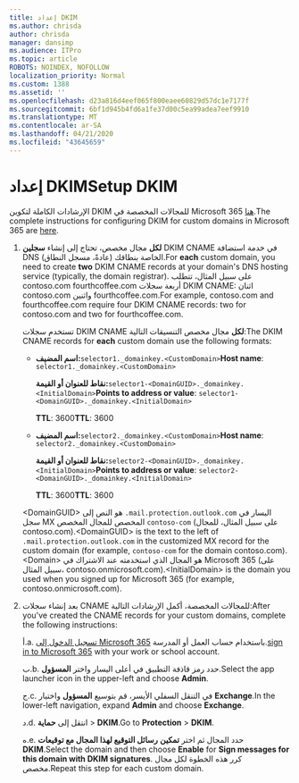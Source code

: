 ```yaml
---
title: إعداد DKIM
ms.author: chrisda
author: chrisda
manager: dansimp
ms.audience: ITPro
ms.topic: article
ROBOTS: NOINDEX, NOFOLLOW
localization_priority: Normal
ms.custom: 1388
ms.assetid: ''
ms.openlocfilehash: d23a816d4eef065f800eaee60829d57dc1e7177f
ms.sourcegitcommit: 6bf1d945b4fd6a1fe37d00c5ea99adea7eef9910
ms.translationtype: MT
ms.contentlocale: ar-SA
ms.lasthandoff: 04/21/2020
ms.locfileid: "43645659"
---
```

# <a name="setup-dkim"></a><span data-ttu-id="4223d-102">إعداد DKIM</span><span class="sxs-lookup"><span data-stu-id="4223d-102">Setup DKIM</span></span>

<span data-ttu-id="4223d-103">الإرشادات الكاملة لتكوين DKIM للمجالات المخصصة في Microsoft 365 [هنا](https://docs.microsoft.com/office365/SecurityCompliance/use-dkim-to-validate-outbound-email#what-you-need-to-do-to-manually-set-up-dkim-in-office-365).</span><span class="sxs-lookup"><span data-stu-id="4223d-103">The complete instructions for configuring DKIM for custom domains in Microsoft 365 are [here](https://docs.microsoft.com/office365/SecurityCompliance/use-dkim-to-validate-outbound-email#what-you-need-to-do-to-manually-set-up-dkim-in-office-365).</span></span>

1. <span data-ttu-id="4223d-104">**لكل** مجال مخصص، تحتاج إلى إنشاء **سجلين** DKIM CNAME في خدمة استضافة DNS الخاصة بنطاقك (عادةً، مسجل النطاق).</span><span class="sxs-lookup"><span data-stu-id="4223d-104">For **each** custom domain, you need to create **two** DKIM CNAME records at your domain's DNS hosting service (typically, the domain registrar).</span></span> <span data-ttu-id="4223d-105">على سبيل المثال، تتطلب contoso.com fourthcoffee.com أربعة سجلات DKIM CNAME: اثنان contoso.com واثنين fourthcoffee.com.</span><span class="sxs-lookup"><span data-stu-id="4223d-105">For example, contoso.com and fourthcoffee.com require four DKIM CNAME records: two for contoso.com and two for fourthcoffee.com.</span></span>

   <span data-ttu-id="4223d-106">تستخدم سجلات DKIM CNAME **لكل** مجال مخصص التنسيقات التالية:</span><span class="sxs-lookup"><span data-stu-id="4223d-106">The DKIM CNAME records for **each** custom domain use the following formats:</span></span>

   - <span data-ttu-id="4223d-107">**اسم المضيف:**`selector1._domainkey.<CustomDomain>`</span><span class="sxs-lookup"><span data-stu-id="4223d-107">**Host name**: `selector1._domainkey.<CustomDomain>`</span></span>

     <span data-ttu-id="4223d-108">**نقاط للعنوان أو القيمة:**`selector1-<DomainGUID>._domainkey.<InitialDomain>`</span><span class="sxs-lookup"><span data-stu-id="4223d-108">**Points to address or value**: `selector1-<DomainGUID>._domainkey.<InitialDomain>`</span></span>

     <span data-ttu-id="4223d-109">**TTL**: 3600</span><span class="sxs-lookup"><span data-stu-id="4223d-109">**TTL**: 3600</span></span>

   - <span data-ttu-id="4223d-110">**اسم المضيف:**`selector2._domainkey.<CustomDomain>`</span><span class="sxs-lookup"><span data-stu-id="4223d-110">**Host name**: `selector2._domainkey.<CustomDomain>`</span></span>

     <span data-ttu-id="4223d-111">**نقاط للعنوان أو القيمة:**`selector2-<DomainGUID>._domainkey.<InitialDomain>`</span><span class="sxs-lookup"><span data-stu-id="4223d-111">**Points to address or value**: `selector2-<DomainGUID>._domainkey.<InitialDomain>`</span></span>

     <span data-ttu-id="4223d-112">**TTL**: 3600</span><span class="sxs-lookup"><span data-stu-id="4223d-112">**TTL**: 3600</span></span>

   <span data-ttu-id="4223d-113">\<DomainGUID\> هو النص إلى `.mail.protection.outlook.com` اليسار في سجل MX المخصص للمجال المخصص `contoso-com` (على سبيل المثال، للمجال contoso.com).</span><span class="sxs-lookup"><span data-stu-id="4223d-113">\<DomainGUID\> is the text to the left of `.mail.protection.outlook.com` in the customized MX record for the custom domain (for example, `contoso-com` for the domain contoso.com).</span></span> <span data-ttu-id="4223d-114">\<Domain\> هو المجال الذي استخدمته عند الاشتراك في Microsoft 365 (على سبيل المثال، contoso.onmicrosoft.com).</span><span class="sxs-lookup"><span data-stu-id="4223d-114">\<InitialDomain\> is the domain you used when you signed up for Microsoft 365 (for example, contoso.onmicrosoft.com).</span></span>

2. <span data-ttu-id="4223d-115">بعد إنشاء سجلات CNAME للمجالات المخصصة، أكمل الإرشادات التالية:</span><span class="sxs-lookup"><span data-stu-id="4223d-115">After you've created the CNAME records for your custom domains, complete the following instructions:</span></span>

   <span data-ttu-id="4223d-116">أ.</span><span class="sxs-lookup"><span data-stu-id="4223d-116">a.</span></span> <span data-ttu-id="4223d-117">[تسجيل الدخول إلى Microsoft 365](https://support.office.microsoft.com/article/e9eb7d51-5430-4929-91ab-6157c5a050b4) باستخدام حساب العمل أو المدرسة.</span><span class="sxs-lookup"><span data-stu-id="4223d-117">[sign in to Microsoft 365](https://support.office.microsoft.com/article/e9eb7d51-5430-4929-91ab-6157c5a050b4) with your work or school account.</span></span>

   <span data-ttu-id="4223d-118">ب.</span><span class="sxs-lookup"><span data-stu-id="4223d-118">b.</span></span> <span data-ttu-id="4223d-119">حدد رمز قاذفة التطبيق في أعلى اليسار واختر **المسؤول**.</span><span class="sxs-lookup"><span data-stu-id="4223d-119">Select the app launcher icon in the upper-left and choose **Admin**.</span></span>

   <span data-ttu-id="4223d-120">ج.</span><span class="sxs-lookup"><span data-stu-id="4223d-120">c.</span></span> <span data-ttu-id="4223d-121">في التنقل السفلي الأيسر، قم بتوسيع **المسؤول** واختيار **Exchange**.</span><span class="sxs-lookup"><span data-stu-id="4223d-121">In the lower-left navigation, expand **Admin** and choose **Exchange**.</span></span>

   <span data-ttu-id="4223d-122">د.</span><span class="sxs-lookup"><span data-stu-id="4223d-122">d.</span></span> <span data-ttu-id="4223d-123">انتقل إلى **حماية** > **DKIM**.</span><span class="sxs-lookup"><span data-stu-id="4223d-123">Go to **Protection** > **DKIM**.</span></span>

   <span data-ttu-id="4223d-124">ه.</span><span class="sxs-lookup"><span data-stu-id="4223d-124">e.</span></span> <span data-ttu-id="4223d-125">حدد المجال ثم اختر **تمكين** **رسائل التوقيع لهذا المجال مع توقيعات DKIM**.</span><span class="sxs-lookup"><span data-stu-id="4223d-125">Select the domain and then choose **Enable** for **Sign messages for this domain with DKIM signatures**.</span></span> <span data-ttu-id="4223d-126">كرر هذه الخطوة لكل مجال مخصص.</span><span class="sxs-lookup"><span data-stu-id="4223d-126">Repeat this step for each custom domain.</span></span>
